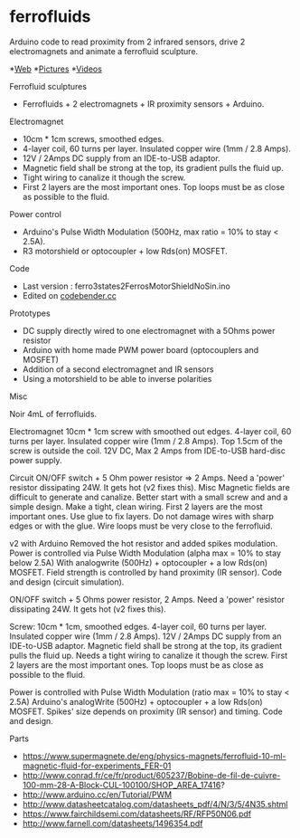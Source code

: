 # ferrofluids
Arduino code to read proximity from 2 infrared sensors, drive 2 electromagnets and animate a ferrofluid sculpture.

  *[Web](https://sites.google.com/site/pierredangauthier/home/noir)
  *[Pictures](https://goo.gl/photos/tqKLKexmqSTodXV98)
  *[Videos](https://www.youtube.com/channel/UCY0LABikxcgyDP2GDgEsV_g)

Ferrofluid sculptures

  * Ferrofluids + 2 electromagnets + IR proximity sensors + Arduino.

Electromagnet

  * 10cm * 1cm screws, smoothed edges.
  * 4-layer coil, 60 turns per layer. Insulated copper wire (1mm / 2.8 Amps).
  * 12V / 2Amps DC supply from an IDE-to-USB adaptor.
  * Magnetic field shall be strong at the top, its gradient pulls the fluid up.
  * Tight wiring to canalize it though the screw.
  * First 2 layers are the most important ones. Top loops must be as close as possible to the fluid.

Power control

  * Arduino's Pulse Width Modulation (500Hz, max ratio = 10% to stay < 2.5A).
  * R3 motorshield or optocoupler + low Rds(on) MOSFET.

Code
  * Last version : ferro3states2FerrosMotorShieldNoSin.ino
  * Edited on [codebender.cc](https://codebender.cc/sketch:23274)
 
Prototypes
  * DC supply directly wired to one electromagnet with a 5Ohms power resistor
  * Arduino with home made PWM power board (optocouplers and MOSFET)
  * Addition of a second electromagnet and IR sensors
  * Using a motorshield to be able to inverse polarities


Misc

Noir
        4mL of ferrofluids.
 
Electromagnet
        10cm * 1cm screw with smoothed out edges.
        4-layer coil, 60 turns per layer. Insulated copper wire (1mm / 2.8 Amps).
        Top 1.5cm of the screw is outside the coil.
        12V DC, Max 2 Amps from IDE-to-USB hard-disc power supply.
 
Circuit
        ON/OFF switch + 5 Ohm power resistor => 2 Amps.
        Need a 'power' resistor dissipating 24W. It gets hot (v2 fixes this).
Misc
        Magnetic fields are difficult to generate and canalize.
Better start with a small screw and and a simple design.
        Make a tight, clean wiring. 
            First 2 layers are the most important ones.
            Use glue to fix layers.
            Do not damage wires with sharp edges or with the glue.
        Wire loops must be very close to the ferrofluid.
            
v2 with Arduino
        Removed the hot resistor and added spikes modulation.
        Power is controlled via Pulse Width Modulation (alpha max = 10% to stay below 2.5A)
        With analogwrite (500Hz) + optocoupler + a low Rds(on) MOSFET.
        Field strength is controlled by hand proximity (IR sensor).
        Code and design (circuit simulation).
        
        
        
ON/OFF switch + 5 Ohms power resistor, 2 Amps.
Need a 'power' resistor dissipating 24W. It gets hot (v2 fixes this).



Screw: 10cm * 1cm, smoothed edges.
4-layer coil, 60 turns per layer. Insulated copper wire (1mm / 2.8 Amps).
12V / 2Amps DC supply from an IDE-to-USB adaptor.
Magnetic field shall be strong at the top, its gradient pulls the fluid up.
Needs a tight wiring to canalize it though the screw.
First 2 layers are the most important ones.
Top loops must be as close as possible to the fluid.



Power is controlled with Pulse Width Modulation (ratio max = 10% to stay < 2.5A)
Arduino's analogWrite (500Hz) + optocoupler + a low Rds(on) MOSFET.
Spikes' size depends on proximity (IR sensor) and timing.
Code and design.


Parts
  * https://www.supermagnete.de/eng/physics-magnets/ferrofluid-10-ml-magnetic-fluid-for-experiments_FER-01
  * http://www.conrad.fr/ce/fr/product/605237/Bobine-de-fil-de-cuivre-100-mm-28-A-Block-CUL-100100/SHOP_AREA_17416?
  * http://www.arduino.cc/en/Tutorial/PWM
  * http://www.datasheetcatalog.com/datasheets_pdf/4/N/3/5/4N35.shtml
  * https://www.fairchildsemi.com/datasheets/RF/RFP50N06.pdf
  * http://www.farnell.com/datasheets/1496354.pdf
